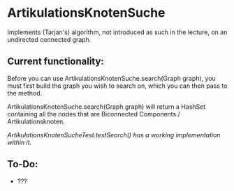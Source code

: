 # ArtikulationsKnotenSuche

Implements (Tarjan's) algorithm, not introduced as such in the lecture, on an undirected connected graph.

## Current functionality:
Before you can use ArtikulationsKnotenSuche.search(Graph graph), you must first build the graph you wish to search on, which you can then pass to the method.

ArtikulationsKnotenSuche.search(Graph graph) will return a HashSet<GraphNode> containing all the nodes that are Biconnected Components / Artikulationsknoten.


_ArtikulationsKnotenSucheTest.testSearch() has a working implementation within it._

## To-Do:
* ???